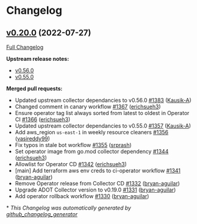 # Changelog

## [v0.20.0](https://github.com/aws-observability/aws-otel-collector/tree/v0.20.0) (2022-07-27)

[Full Changelog](https://github.com/aws-observability/aws-otel-collector/compare/v0.19.0...v0.20.0)

**Upstream release notes:**

- [v0.56.0](https://github.com/open-telemetry/opentelemetry-collector/releases/tag/v0.56.0)
- [v0.55.0](https://github.com/open-telemetry/opentelemetry-collector/releases/tag/v0.55.0)

**Merged pull requests:**

- Updated upstream collector dependancies to v0.56.0 [\#1383](https://github.com/aws-observability/aws-otel-collector/pull/1383) ([Kausik-A](https://github.com/Kausik-A))
- Changed comment in canary workflow [\#1367](https://github.com/aws-observability/aws-otel-collector/pull/1367) ([erichsueh3](https://github.com/erichsueh3))
- Ensure operator tag list always sorted from latest to oldest in Operator CI [\#1366](https://github.com/aws-observability/aws-otel-collector/pull/1366) ([erichsueh3](https://github.com/erichsueh3))
- Updated upstream collector dependancies to v0.55.0 [\#1357](https://github.com/aws-observability/aws-otel-collector/pull/1357) ([Kausik-A](https://github.com/Kausik-A))
- Add aws\_region `us-east-1` in weekly resource cleaners [\#1356](https://github.com/aws-observability/aws-otel-collector/pull/1356) ([vasireddy99](https://github.com/vasireddy99))
- Fix typos in stale bot workflow [\#1355](https://github.com/aws-observability/aws-otel-collector/pull/1355) ([srprash](https://github.com/srprash))
- Set operator image from go.mod collector dependency [\#1344](https://github.com/aws-observability/aws-otel-collector/pull/1344) ([erichsueh3](https://github.com/erichsueh3))
- Allowlist for Operator CD [\#1342](https://github.com/aws-observability/aws-otel-collector/pull/1342) ([erichsueh3](https://github.com/erichsueh3))
- \[main\] Add terraform aws env creds to ci-operator workflow [\#1341](https://github.com/aws-observability/aws-otel-collector/pull/1341) ([bryan-aguilar](https://github.com/bryan-aguilar))
- Remove Operator release from Collector CD [\#1332](https://github.com/aws-observability/aws-otel-collector/pull/1332) ([bryan-aguilar](https://github.com/bryan-aguilar))
- Upgrade ADOT Collector version to v0.19.0 [\#1331](https://github.com/aws-observability/aws-otel-collector/pull/1331) ([bryan-aguilar](https://github.com/bryan-aguilar))
- Add operator rollback workflow [\#1330](https://github.com/aws-observability/aws-otel-collector/pull/1330) ([bryan-aguilar](https://github.com/bryan-aguilar))



\* *This Changelog was automatically generated by [github_changelog_generator](https://github.com/github-changelog-generator/github-changelog-generator)*
